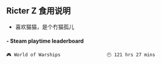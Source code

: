 ## Ricter Z 食用说明
- 喜欢猫猫，是个冇猫孤儿

<!-- steam-box start -->
#### - Steam playtime leaderboard
```text
🎮 World of Warships                 🕘 121 hrs 27 mins
```
<!-- Powered by https://github.com/YouEclipse/steam-box . -->
<!-- steam-box end -->
